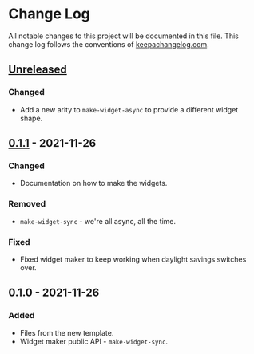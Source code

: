 # Change Log
All notable changes to this project will be documented in this file. This change log follows the conventions of [keepachangelog.com](http://keepachangelog.com/).

## [Unreleased]
### Changed
- Add a new arity to `make-widget-async` to provide a different widget shape.

## [0.1.1] - 2021-11-26
### Changed
- Documentation on how to make the widgets.

### Removed
- `make-widget-sync` - we're all async, all the time.

### Fixed
- Fixed widget maker to keep working when daylight savings switches over.

## 0.1.0 - 2021-11-26
### Added
- Files from the new template.
- Widget maker public API - `make-widget-sync`.

[Unreleased]: https://sourcehost.site/your-name/somelib/compare/0.1.1...HEAD
[0.1.1]: https://sourcehost.site/your-name/somelib/compare/0.1.0...0.1.1
